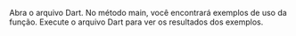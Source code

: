 Abra o arquivo Dart.
No método main, você encontrará exemplos de uso da função.
Execute o arquivo Dart para ver os resultados dos exemplos.

